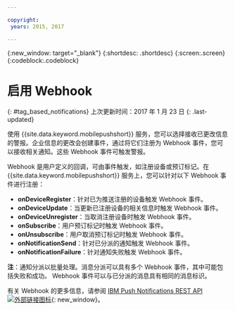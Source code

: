 ```yaml
---

copyright:
 years: 2015, 2017

---
```


{:new_window: target="_blank"}
{:shortdesc: .shortdesc}
{:screen:.screen}
{:codeblock:.codeblock}

# 启用 Webhook 
{: #tag_based_notifications}
上次更新时间：2017 年 1 月 23 日
{: .last-updated}


使用 {{site.data.keyword.mobilepushshort}} 服务，您可以选择接收已更改信息的警报。企业信息的更改会创建事件，通过将它们注册为 Webhook 事件，您可以接收相关通知。这些 Webhook 事件可触发警报。 

Webhook 是用户定义的回调，可由事件触发，如注册设备或预订标记。在 {{site.data.keyword.mobilepushshort}} 服务上，您可以针对以下 Webhook 事件进行注册： 

- **onDeviceRegister**：针对已为推送注册的设备触发 Webhook 事件。
- **onDeviceUpdate**：当更新已注册设备的相关信息时触发 Webhook 事件。
- **onDeviceUnregister**：当取消注册设备时触发 Webhook 事件。 
- **onSubscribe**：用户预订标记时触发 Webhook 事件。
- **onUnsubscribe**：用户取消预订标记时触发 Webhook 事件。
- **onNotificationSend**：针对已分派的通知触发 Webhook 事件。
- **onNotificationFailure**：针对通知失败触发 Webhook 事件。


**注**：通知分派以批量处理。消息分派可以具有多个 Webhook 事件，其中可能包括失败和成功。
Webhook 事件可以与已分派的消息具有相同的消息标识。 

有关 Webhook 的更多信息，请参阅 [IBM Push Notifications REST API ![外部链接图标](../../icons/launch-glyph.svg "外部链接图标")](https://mobile.{DomainName}/imfpush/#/webhooks){: new_window}。

